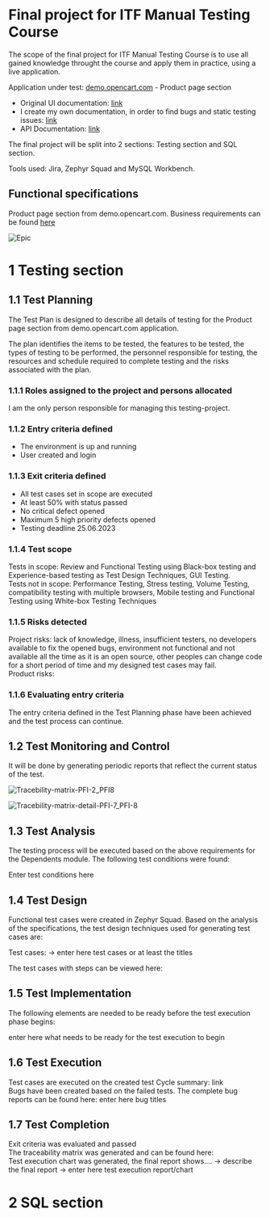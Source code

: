 # Final project for ITF Manual Testing Course #

The scope of the final project for ITF Manual Testing Course is to use all gained knowledge throught the course and apply them in practice, using a live application.

Application under test: [demo.opencart.com](https://demo.opencart.com/index.php?route=product/product&language=en-gb&product_id=43) - Product page section

* Original UI documentation: [link](http://docs.opencart.com/en-gb/store-front/) 
* I create my own documentation, in order to find bugs and static testing issues: [link](https://github.com/raul-matiu/FinalProject_ITF_ManualTesting/blob/main/Business-requirements_Product-page-section_full.pdf)
* API Documentation: [link](https://docs.opencart.com/en-gb/system/users/api/)

The final project will be split into 2 sections: Testing section and SQL section.

Tools used: Jira, Zephyr Squad and MySQL Workbench.

## Functional specifications ##
Product page section from demo.opencart.com. Business requirements can be found [here](https://github.com/raul-matiu/FinalProject_ITF_ManualTesting/blob/main/Business-requirements_Product-page-section_full.pdf) 

![Epic](https://github.com/raul-matiu/FinalProject_ITF_ManualTesting/assets/112497081/ab2bc146-4dfe-4ff4-a4cc-75a82a60c8a4)
# 1 Testing section #

## 1.1 Test Planning ##
The Test Plan is designed to describe all details of testing for the Product page section from demo.opencart.com application.

The plan identifies the items to be tested, the features to be tested, the types of testing to be performed, the personnel responsible for testing, the resources and schedule required to complete testing and the risks associated with the plan.

### 1.1.1 Roles assigned to the project and persons allocated ###
I am the only person responsible for managing this testing-project. 
### 1.1.2 Entry criteria defined ###
* The environment is up and running
* User created and login
### 1.1.3 Exit criteria defined ###
* All test cases set in scope are executed
* At least 50% with status passed
* No critical defect opened
* Maximum 5 high priority defects opened
* Testing deadline 25.06.2023
### 1.1.4 Test scope ###
Tests in scope: Review and Functional Testing using Black-box testing and Experience-based testing as Test Design Techniques, GUI Testing.\
Tests not in scope: Performance Testing, Stress testing, Volume Testing, compatibility testing with multiple browsers, Mobile testing and Functional Testing using White-box Testing Techniques
### 1.1.5 Risks detected ###
Project risks: lack of knowledge, illness, insufficient testers, no developers available to fix the opened bugs, environment not functional and not available all the time as it is an open source, other peoples can change code for a short period of time and my designed test cases may fail.\
Product risks:
### 1.1.6 Evaluating entry criteria ###
The entry criteria defined in the Test Planning phase have been achieved and the test process can continue.

## 1.2 Test Monitoring and Control ##
It will be done by generating periodic reports that reflect the current status of the test.

![Tracebility-matrix-PFI-2_PFI8](https://github.com/raul-matiu/FinalProject_ITF_ManualTesting/assets/112497081/76e47459-6ece-4485-9aa7-1677d1aa4499)

![Tracebility-matrix-detail-PFI-7_PFI-8](https://github.com/raul-matiu/FinalProject_ITF_ManualTesting/assets/112497081/e9ceb167-bff5-4183-ada3-1d37f48d6d16)
## 1.3 Test Analysis
The testing process will be executed based on the above requirements for the Dependents module. The following test conditions were found:

Enter test conditions here

## 1.4 Test Design
Functional test cases were created in Zephyr Squad. Based on the analysis of the specifications, the test design techniques used for generating test cases are:

Test cases: -> enter here test cases or at least the titles

The test cases with steps can be viewed here: 

## 1.5 Test Implementation
The following elements are needed to be ready before the test execution phase begins:

enter here what needs to be ready for the test execution to begin

## 1.6 Test Execution
Test cases are executed on the created test Cycle summary: link\
Bugs have been created based on the failed tests. The complete bug reports can be found here: 
enter here bug titles

## 1.7 Test Completion
Exit criteria was evaluated and passed\
The traceability matrix was generated and can be found here:  \
Test execution chart was generated, the final report shows.... -> describe the final report
-> enter here test execution report/chart

# 2 SQL section